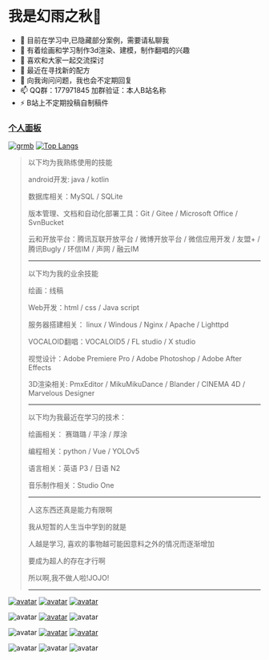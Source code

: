 # 我是幻雨之秋🐼

- 🔭 目前在学习中,已隐藏部分案例，需要请私聊我
- 🌱 有着绘画和学习制作3d渲染、建模，制作翻唱的兴趣
- 👯 喜欢和大家一起交流探讨
- 🤔 最近在寻找新的配方
- 💬 向我询问问题，我也会不定期回复
- 📫 QQ群：177971845 加群验证：本人B站名称
- ⚡ B站上不定期投稿自制稿件


### [个人面板](https://hyzqacg.github.io/)

[![grmb](https://github-readme-stats.vercel.app/api?username=17396743&show_icons=true&theme=flag-india)](https://hyzqacg.github.io/)
[![Top Langs](https://github-readme-stats.vercel.app/api/top-langs/?username=17396743)](https://hyzqacg.github.io/)

>
> 以下均为我熟练使用的技能
> 
> android开发: java / kotlin
> 
> 数据库相关：MySQL / SQLite
>
> 版本管理、文档和自动化部署工具：Git / Gitee / Microsoft Office  / SvnBucket
>
> 云和开放平台：腾讯互联开放平台 / 微博开放平台 / 微信应用开发 / 友盟+ / 腾讯Bugly / 环信IM / 声网 / 融云IM
>
>--------------------------
>
> 以下均为我的业余技能
>
> 绘画：线稿 
> 
> Web开发：html / css / Java script
> 
> 服务器搭建相关： linux / Windous / Nginx / Apache / Lighttpd
> 
> VOCALOID翻唱：VOCALOID5 / FL studio / X studio
> 
> 视觉设计：Adobe Premiere Pro / Adobe Photoshop / Adobe After Effects
> 
> 3D渲染相关: PmxEditor / MikuMikuDance / Blander / CINEMA 4D / Marvelous Designer
> 
>--------------------------
> 
> 以下均为我最近在学习的技术：
> 
> 绘画相关： 赛璐璐 / 平涂 / 厚涂 
>
> 编程相关：python / Vue / YOLOv5 
>
> 语言相关：英语 P3 / 日语 N2 
> 
> 音乐制作相关：Studio One
>
>--------------------------
> 
> 人这东西还真是能力有限啊
> 
> 我从短暂的人生当中学到的就是
> 
> 人越是学习, 喜欢的事物越可能因意料之外的情况而逐渐增加
> 
> 要成为超人的存在才行啊
> 
> 所以啊,我不做人啦!JOJO!
>
>--------------------------
>




[![avatar](https://camo.githubusercontent.com/bae07753aacf44d2f368e1de97067bb1d2335da24950ebb8efbc13ee827a9c2b/68747470733a2f2f696d672e736869656c64732e696f2f62616467652f62676f2d46474f2545372541452538302545342542382541442545362539432538442545352541452538392545352538442539332545372538452541392545352541452542362d3232353739392e737667)](https://zh.moegirl.org.cn/Fate/Grand_Order)
[![avatar](https://camo.githubusercontent.com/bc918e710193fb3bd5c2ea3a679adae561cd0670886ad9bb9071bf7df4255df3/68747470733a2f2f696d672e736869656c64732e696f2f62616467652f2545392541442538322545342542392538422545372542432539342545392538302541302545382538302538352d2545392539422538302545392541442538322545372538452541392545352541452542362d3862303038622e737667)](https://zh.moegirl.org.cn/%E9%9B%80%E9%AD%82%E9%BA%BB%E5%B0%86)
[![avatar](https://camo.githubusercontent.com/bbef155fe767b3e78f76f8cc515fe85cfca9b4971400a7f68ec74c42998d1cb0/68747470733a2f2f696d672e736869656c64732e696f2f62616467652f2545352538452539462545362539442541352545342542442541302545342542392539462545372538452541392545352538452539462545372541352539452d2545352538452539462545372541352539452545372538452541392545352541452542362d3161613366662e737667)](https://zh.moegirl.org.cn/%E5%8E%9F%E7%A5%9E)

![avatar](https://camo.githubusercontent.com/56bcd41d313a4e3325c8ee64457874bd69fe2c20f087950f52d61d9180879722/68747470733a2f2f696d672e736869656c64732e696f2f62616467652f2545342542412539312545372541382538422545352542412538462545352539312539382d2545342542412539312545372541382538422545352542412538462545352539312539382d6666666666662e737667)
[![avatar](https://camo.githubusercontent.com/88df9d1c7282f11e7579ce56f585ea096ddad3b44e6d3a90e59f6b2968118466/68747470733a2f2f696d672e736869656c64732e696f2f62616467652f6c696e6b2d3939362e6963752d7265642e737667)](https://996.icu)
![avatar](https://camo.githubusercontent.com/9498edca25c24fb462855206d1a5c5b8a6ad6b5acf2e67f59b8a04fe864ccb2c/68747470733a2f2f696d672e736869656c64732e696f2f62616467652f6c6963656e73652d416e74692532303939362d626c75652e737667)

![avatar](https://camo.githubusercontent.com/49b6ac37b38aabb99c674d9ade739c194c0fc7d0c27ca9a795df478d7a3cff1a/68747470733a2f2f696d672e736869656c64732e696f2f62616467652f2545352542432538302545342542442538442d2545342542382538302545362539442541312545352542432538302545342542442538442545352539322542382545392542312542432d6666643730302e737667)
[![avatar](https://camo.githubusercontent.com/6c5cafb1e817917b83005edd21bc812446d1007087c3d1d68d3f20b86996ac25/68747470733a2f2f696d672e736869656c64732e696f2f62616467652f2545372539372538352545352542432542312d2545372539372538352545352542432542312545352538452541382d6563626163622e737667)](https://zh.moegirl.org.cn/%E7%97%85%E5%BC%B1)
[![avatar](https://camo.githubusercontent.com/a5e2108100fe9abb61cce5fff84173d400a23ceb0df5ababa3e76bbecff79c2f/68747470733a2f2f696d672e736869656c64732e696f2f62616467652f2545382539302539442545382538452538392545362538452541372d2545352542302538462545352541442541362545372539342539462545372539432539462545362539382541462545352541342541412545362541332539322545342542412538362d6230653065362e737667)](https://zh.moegirl.org.cn/%E8%90%9D%E8%8E%89%E6%8E%A7)

![avatar](https://camo.githubusercontent.com/8a354560667543fcbe9a218d4fc22d19ba30f7e5cc10b2f63bc9afaf7fa6c7f0/68747470733a2f2f696d672e736869656c64732e696f2f62616467652f6e322d2545362539372541352545382541462541444e322545362538382539362545352539302538432545372541442538392545362542302542342545352542392542332d3030666630302e737667)
![avatar](https://camo.githubusercontent.com/08f13e9d6d6bea7efd8bc74a84628f47f296cd132f0d5ebfbf28367f8b0ce6eb/68747470733a2f2f696d672e736869656c64732e696f2f62616467652f2545352539322539352545352539322539352545352539322539352d2545342542382538302545352541342541392545342542382538442545352539322539352545362542352539312545382542412541422545392539412542452545352538462539372d6363636363632e737667)
![avatar](https://camo.githubusercontent.com/e6df6fe754077a1ac3e3d099e2976e1f987078625b49b74db78dd6803e931512/68747470733a2f2f696d672e736869656c64732e696f2f62616467652f2545372542442539312545372542422539432545342542392539452545342542382539302d254536254231253832254536254231253832254534254244254130254534254241253836254537254242253939254534254238254141737461722545322539382538362545352539302541372d6666393930302e737667)


<!--
**17396743/17396743** is a ✨ _special_ ✨ repository because its `README.md` (this file) appears on your GitHub profile.

Here are some ideas to get you started:

- 🔭 I’m currently working on ...
- 🌱 I’m currently learning ...
- 👯 I’m looking to collaborate on ...
- 🤔 I’m looking for help with ...
- 💬 Ask me about ...
- 📫 How to reach me: ...
- 😄 Pronouns: ...
- ⚡ Fun fact: ...
-->
